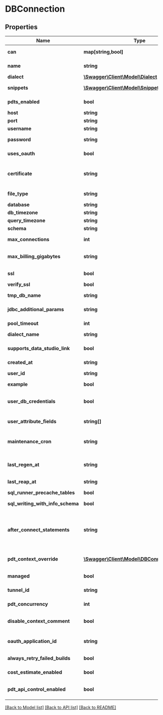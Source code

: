 # DBConnection

## Properties
Name | Type | Description | Notes
------------ | ------------- | ------------- | -------------
**can** | **map[string,bool]** | Operations the current user is able to perform on this object | [optional] 
**name** | **string** | Name of the connection. Also used as the unique identifier | [optional] 
**dialect** | [**\Swagger\Client\Model\Dialect**](Dialect.md) | (Read-only) SQL Dialect details | [optional] 
**snippets** | [**\Swagger\Client\Model\Snippet[]**](Snippet.md) | SQL Runner snippets for this connection | [optional] 
**pdts_enabled** | **bool** | True if PDTs are enabled on this connection | [optional] 
**host** | **string** | Host name/address of server | [optional] 
**port** | **string** | Port number on server | [optional] 
**username** | **string** | Username for server authentication | [optional] 
**password** | **string** | (Write-Only) Password for server authentication | [optional] 
**uses_oauth** | **bool** | Whether the connection uses OAuth for authentication. | [optional] 
**certificate** | **string** | (Write-Only) Base64 encoded Certificate body for server authentication (when appropriate for dialect). | [optional] 
**file_type** | **string** | (Write-Only) Certificate keyfile type - .json or .p12 | [optional] 
**database** | **string** | Database name | [optional] 
**db_timezone** | **string** | Time zone of database | [optional] 
**query_timezone** | **string** | Timezone to use in queries | [optional] 
**schema** | **string** | Scheme name | [optional] 
**max_connections** | **int** | Maximum number of concurrent connection to use | [optional] 
**max_billing_gigabytes** | **string** | Maximum size of query in GBs (BigQuery only, can be a user_attribute name) | [optional] 
**ssl** | **bool** | Use SSL/TLS when connecting to server | [optional] 
**verify_ssl** | **bool** | Verify the SSL | [optional] 
**tmp_db_name** | **string** | Name of temporary database (if used) | [optional] 
**jdbc_additional_params** | **string** | Additional params to add to JDBC connection string | [optional] 
**pool_timeout** | **int** | Connection Pool Timeout, in seconds | [optional] 
**dialect_name** | **string** | (Read/Write) SQL Dialect name | [optional] 
**supports_data_studio_link** | **bool** | Database connection has the ability to support open data studio from explore | [optional] 
**created_at** | **string** | Creation date for this connection | [optional] 
**user_id** | **string** | Id of user who last modified this connection configuration | [optional] 
**example** | **bool** | Is this an example connection? | [optional] 
**user_db_credentials** | **bool** | (Limited access feature) Are per user db credentials enabled. Enabling will remove previously set username and password | [optional] 
**user_attribute_fields** | **string[]** | Fields whose values map to user attribute names | [optional] 
**maintenance_cron** | **string** | Cron string specifying when maintenance such as PDT trigger checks and drops should be performed | [optional] 
**last_regen_at** | **string** | Unix timestamp at start of last completed PDT trigger check process | [optional] 
**last_reap_at** | **string** | Unix timestamp at start of last completed PDT reap process | [optional] 
**sql_runner_precache_tables** | **bool** | Precache tables in the SQL Runner | [optional] 
**sql_writing_with_info_schema** | **bool** | Fetch Information Schema For SQL Writing | [optional] 
**after_connect_statements** | **string** | SQL statements (semicolon separated) to issue after connecting to the database. Requires &#x60;custom_after_connect_statements&#x60; license feature | [optional] 
**pdt_context_override** | [**\Swagger\Client\Model\DBConnectionOverride**](DBConnectionOverride.md) | db_connection_override for this connection in the &#x60;pdt&#x60; maintenance context | [optional] 
**managed** | **bool** | Is this connection created and managed by Looker | [optional] 
**tunnel_id** | **string** | The Id of the ssh tunnel this connection uses | [optional] 
**pdt_concurrency** | **int** | Maximum number of threads to use to build PDTs in parallel | [optional] 
**disable_context_comment** | **bool** | When disable_context_comment is true comment will not be added to SQL | [optional] 
**oauth_application_id** | **string** | An External OAuth Application to use for authenticating to the database | [optional] 
**always_retry_failed_builds** | **bool** | When true, error PDTs will be retried every regenerator cycle | [optional] 
**cost_estimate_enabled** | **bool** | When true, query cost estimate will be displayed in explore. | [optional] 
**pdt_api_control_enabled** | **bool** | PDT builds on this connection can be kicked off and cancelled via API. | [optional] 

[[Back to Model list]](../README.md#documentation-for-models) [[Back to API list]](../README.md#documentation-for-api-endpoints) [[Back to README]](../README.md)


